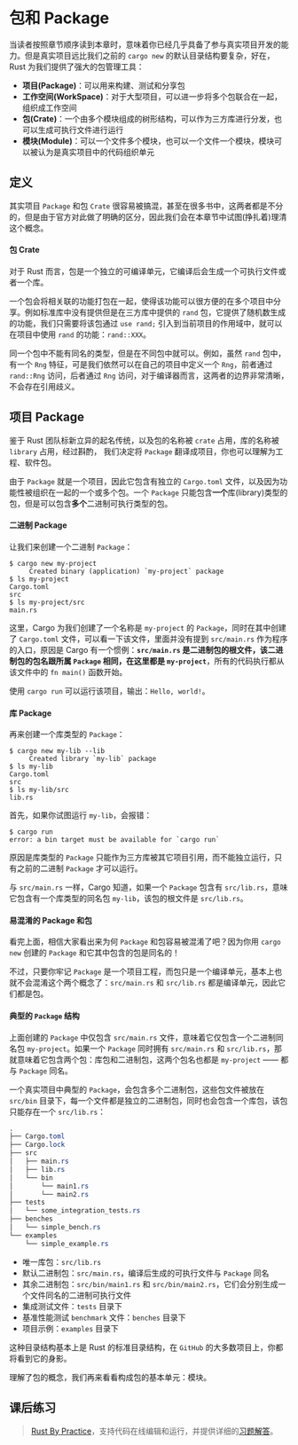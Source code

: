 # 包和 Package

当读者按照章节顺序读到本章时，意味着你已经几乎具备了参与真实项目开发的能力。但是真实项目远比我们之前的 `cargo new` 的默认目录结构要复杂，好在，Rust 为我们提供了强大的包管理工具：

- **项目(Package)**：可以用来构建、测试和分享包
- **工作空间(WorkSpace)**：对于大型项目，可以进一步将多个包联合在一起，组织成工作空间
- **包(Crate)**：一个由多个模块组成的树形结构，可以作为三方库进行分发，也可以生成可执行文件进行运行
- **模块(Module)**：可以一个文件多个模块，也可以一个文件一个模块，模块可以被认为是真实项目中的代码组织单元

## 定义

其实项目 `Package` 和包 `Crate` 很容易被搞混，甚至在很多书中，这两者都是不分的，但是由于官方对此做了明确的区分，因此我们会在本章节中试图(挣扎着)理清这个概念。

#### 包 Crate

对于 Rust 而言，包是一个独立的可编译单元，它编译后会生成一个可执行文件或者一个库。

一个包会将相关联的功能打包在一起，使得该功能可以很方便的在多个项目中分享。例如标准库中没有提供但是在三方库中提供的 `rand` 包，它提供了随机数生成的功能，我们只需要将该包通过 `use rand;` 引入到当前项目的作用域中，就可以在项目中使用 `rand` 的功能：`rand::XXX`。

同一个包中不能有同名的类型，但是在不同包中就可以。例如，虽然 `rand` 包中，有一个 `Rng` 特征，可是我们依然可以在自己的项目中定义一个 `Rng`，前者通过 `rand::Rng` 访问，后者通过 `Rng` 访问，对于编译器而言，这两者的边界非常清晰，不会存在引用歧义。

## 项目 Package

鉴于 Rust 团队标新立异的起名传统，以及包的名称被 `crate` 占用，库的名称被 `library` 占用，经过斟酌， 我们决定将 `Package` 翻译成项目，你也可以理解为工程、软件包。

由于 `Package` 就是一个项目，因此它包含有独立的 `Cargo.toml` 文件，以及因为功能性被组织在一起的一个或多个包。一个 `Package` 只能包含**一个**库(library)类型的包，但是可以包含**多个**二进制可执行类型的包。

#### 二进制 Package

让我们来创建一个二进制 `Package`：

```console
$ cargo new my-project
     Created binary (application) `my-project` package
$ ls my-project
Cargo.toml
src
$ ls my-project/src
main.rs
```

这里，Cargo 为我们创建了一个名称是 `my-project` 的 `Package`，同时在其中创建了 `Cargo.toml` 文件，可以看一下该文件，里面并没有提到 `src/main.rs` 作为程序的入口，原因是 Cargo 有一个惯例：**`src/main.rs` 是二进制包的根文件，该二进制包的包名跟所属 `Package` 相同，在这里都是 `my-project`**，所有的代码执行都从该文件中的 `fn main()` 函数开始。

使用 `cargo run` 可以运行该项目，输出：`Hello, world!`。

#### 库 Package

再来创建一个库类型的 `Package`：

```console
$ cargo new my-lib --lib
     Created library `my-lib` package
$ ls my-lib
Cargo.toml
src
$ ls my-lib/src
lib.rs
```

首先，如果你试图运行 `my-lib`，会报错：

```console
$ cargo run
error: a bin target must be available for `cargo run`
```

原因是库类型的 `Package` 只能作为三方库被其它项目引用，而不能独立运行，只有之前的二进制 `Package` 才可以运行。

与 `src/main.rs` 一样，Cargo 知道，如果一个 `Package` 包含有 `src/lib.rs`，意味它包含有一个库类型的同名包 `my-lib`，该包的根文件是 `src/lib.rs`。

#### 易混淆的 Package 和包

看完上面，相信大家看出来为何 `Package` 和包容易被混淆了吧？因为你用 `cargo new` 创建的 `Package` 和它其中包含的包是同名的！

不过，只要你牢记 `Package` 是一个项目工程，而包只是一个编译单元，基本上也就不会混淆这个两个概念了：`src/main.rs` 和 `src/lib.rs` 都是编译单元，因此它们都是包。

#### 典型的 `Package` 结构

上面创建的 `Package` 中仅包含 `src/main.rs` 文件，意味着它仅包含一个二进制同名包 `my-project`。如果一个 `Package` 同时拥有 `src/main.rs` 和 `src/lib.rs`，那就意味着它包含两个包：库包和二进制包，这两个包名也都是 `my-project` —— 都与 `Package` 同名。

一个真实项目中典型的 `Package`，会包含多个二进制包，这些包文件被放在 `src/bin` 目录下，每一个文件都是独立的二进制包，同时也会包含一个库包，该包只能存在一个 `src/lib.rs`：

```css
.
├── Cargo.toml
├── Cargo.lock
├── src
│   ├── main.rs
│   ├── lib.rs
│   └── bin
│       └── main1.rs
│       └── main2.rs
├── tests
│   └── some_integration_tests.rs
├── benches
│   └── simple_bench.rs
└── examples
    └── simple_example.rs
```

- 唯一库包：`src/lib.rs`
- 默认二进制包：`src/main.rs`，编译后生成的可执行文件与 `Package` 同名
- 其余二进制包：`src/bin/main1.rs` 和 `src/bin/main2.rs`，它们会分别生成一个文件同名的二进制可执行文件
- 集成测试文件：`tests` 目录下
- 基准性能测试 `benchmark` 文件：`benches` 目录下
- 项目示例：`examples` 目录下

这种目录结构基本上是 Rust 的标准目录结构，在 `GitHub` 的大多数项目上，你都将看到它的身影。

理解了包的概念，我们再来看看构成包的基本单元：模块。

## 课后练习

> [Rust By Practice](https://zh-practice.course.rs/crate-module/crate.html)，支持代码在线编辑和运行，并提供详细的[习题解答](https://github.com/sunface/rust-by-practice/blob/master/solutions/crate-module/crate.md)。